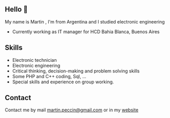 

## Hello 👋

My name is Martin , I'm from Argentina and I studied electronic engineering

* Currently working as IT manager for HCD Bahia Blanca, Buenos Aires

## Skills
* Electronic technician
* Electronic engineering
* Critical thinking, decision-making and problem solving skills
* Some PHP and C++ coding, Sql, ...
* Special skills and experience on group working.

## Contact

Contact me by mail martin.peccin@gmail.com or in my [website](https://www.martinpeccin.com)
